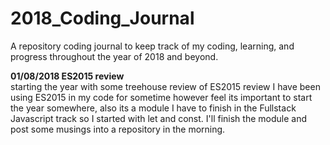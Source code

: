 # 2018_Coding_Journal
A repository coding journal to keep track of my coding, learning, and progress throughout the year of 2018 and beyond.

<strong>01/08/2018 ES2015 review </strong> </br>
starting the year with some treehouse review of ES2015 review I have been using ES2015 in my code for sometime however feel its important to start the year somewhere, also its a module I have to finish in the Fullstack Javascript track so I started with let and const. I'll finish the module and post some musings into a repository in the morning. 
